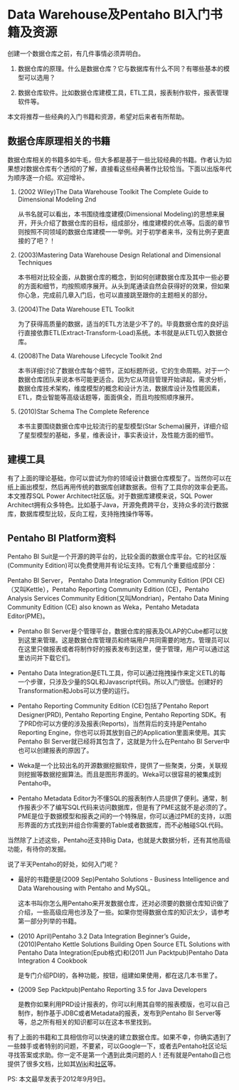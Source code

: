 # Data Warehouse及Pentaho BI入门书籍及资源

创建一个数据仓库之前，有几件事情必须弄明白。

1. 数据仓库的原理。什么是数据仓库？它与数据库有什么不同？有哪些基本的模型可以选用？

2. 数据仓库软件。比如数据仓库建模工具，ETL工具，报表制作软件，报表管理软件等。

本文将推荐一些经典的入门书籍和资源，希望对后来者有所帮助。

## 数据仓库原理相关的书籍
数据仓库相关的书籍多如牛毛，但大多都是基于一些比较经典的书籍。作者认为如果想对数据仓库有个透彻的了解，直接看这些经典著作比较恰当。下面以出版年代为顺序逐一介绍。欢迎增补。

1. (2002 Wiley)The Data Warehouse Toolkit The Complete Guide to Dimensional Modeling 2nd

	从书名就可以看出，本书围绕维度建模(Dimensional Modeling)的思想来展开，开头介绍了数据仓库的目标，组成部分，维度建模的优点等。后面的章节则按照不同领域的数据仓库建模一一举例。对于初学者来书，没有比例子更直接的了吧？！
1. (2003)Mastering Data Warehouse Design Relational and Dimensional Techniques

	本书相对比较全面，从数据仓库的概念，到如何创建数据仓库及其中一些必要的方面和细节，均按照顺序展开。从头到尾通读自然会获得好的效果，但如果你心急，完成前几章入门后，也可以直接跳至跟你的主题相关的部分。
3. (2004)The Data Warehouse ETL Toolkit

	为了获得高质量的数据，适当的ETL方法是少不了的。毕竟数据仓库的良好运行直接依靠ETL(Extract-Transform-Load)系统。本书就是从ETL切入数据仓库。
5. (2008)The Data Warehouse Lifecycle Toolkit 2nd

	本书详细讨论了数据仓库每个细节，正如标题所说，它的生命周期。对于一个数据仓库团队来说本书可能更适合。因为它从项目管理开始讲起，需求分析，数据仓库技术架构，维度模型的概念和设计方法，数据库设计及性能因素，ETL，商业智能等高级话题等，面面俱全，而且均按照顺序展开。
7. (2010)Star Schema The Complete Reference

	本书主要围绕数据仓库中比较流行的星型模型(Star Schema)展开，详细介绍了星型模型的基础，多星，维表设计，事实表设计，及性能方面的细节。

## 建模工具
有了上面的理论基础，你可以尝试为你的领域设计数据仓库模型了。当然你可以在纸上画出模型，然后再用传统的数据库创建数据表。但有了工具你的效率会更高。本文推荐SQL Power Architect社区版。对于数据库建模来说，SQL Power Architect拥有众多特色。比如基于Java，开源免费跨平台，支持众多的流行数据库，数据库模型比较，反向工程，支持拖拽操作等等。

## Pentaho BI Platform资料
Pentaho BI Suit是一个开源的跨平台的，比较全面的数据仓库平台。它的社区版(Community Edition)可以免费使用并有论坛支持。它有几个重要组成部分：

Pentaho BI Server， Pentaho Data Integration Community Edition (PDI CE)（又叫Kettle），Pentaho Reporting Community Edition (CE)，Pentaho Analysis Services Community Edition(又叫Mondrian)，Pentaho Data Mining Community Edition (CE) also known as Weka，Pentaho Metadata Editor(PME)。

* Pentaho BI Server是个管理平台，数据仓库的报表及OLAP的Cube都可以放到这里来管理。这是数据仓库管理员和终端用户共同需要的地方。管理员可以在这里只做报表或者将制作好的报表发布到这里，便于管理，用户可以通过这里访问并下载它们。

* Pentaho Data Integration是ETL工具，你可以通过拖拽操作来定义ETL的每一个步骤，只涉及少量的SQL和Javascript代码。所以入门很低。创建好的Transformation和Jobs可以方便的运行。

* Pentaho Reporting Community Edition (CE)包括了Pentaho Report Designer(PRD), Pentaho Reporting Engine, Pentaho Reporting SDK。有了PRD你可以方便的涉及报表(Reports)，当然背后的支持是Pentaho Reporting Engine，你也可以将其放到自己的Application里面来使用。其实Pentaho BI Server就已经将其包含了，这就是为什么在Pentaho BI Server中也可以创建报表的原因了。

* Weka是一个比较出名的开源数据挖掘软件，提供了一些聚类，分类，关联规则挖掘等数据挖掘算法。而且是图形界面的。Weka可以很容易的被集成到Pentaho中。

* Pentaho Metadata Editor为不懂SQL的报表制作人员提供了便利。通常，制作报表少不了编写SQL代码来访问数据库，但是有了PME这就不是必须的了。PME是位于数据模型和报表之间的一个特殊层，你可以通过PME的支持，以图形界面的方式找到并组合你需要的Table或者数据库，而不必触碰SQL代码。

当然除了上述这些，Pentaho还支持Big Data，也就是大数据分析，还有其他高级功能，有待你的发掘。

说了半天Pentaho的好处，如何入门呢？

* 最好的书籍便是(2009 Sep)Pentaho Solutions - Business Intelligence and Data Warehousing with Pentaho and MySQL。
	
	这本书叫你怎么用Pentaho来开发数据仓库，还对必须要的数据仓库知识做了介绍，一些高级应用也涉及了一些。如果你觉得数据仓库的知识太少，请参考第一部分列举的书籍。

* (2010 April)Pentaho 3.2 Data Integration Beginner’s Guide，(2010)Pentaho Kettle Solutions Building Open Source ETL Solutions with Pentaho Data Integration(Epub格式)和(2011 Jun Packtpub)Pentaho Data Integration 4 Cookbook

	是专门介绍PDI的，各种功能，按钮，组建如果使用，都在这几本书里了。

* (2009 Sep Packtpub)Pentaho Reporting 3.5 for Java Developers 

	是教你如果利用PRD设计报表的，你可以利用其自带的报表模版，也可以自己制作，制作基于JDBC或者Metadata的报表，发布到Pentaho BI Server等等，总之所有相关的知识都可以在这本书里找到。
	
有了上面的书籍和工具相信你可以快速的建立数据仓库。如果不幸，你确实遇到了一些棘手或者特别的问题，不要紧，可以Google一下，或者去Pentaho社区论坛寻找答案或求助。你一定不是第一个遇到此类问题的人！还有就是Pentaho自己也提供了很多文档，比如其[Wiki](http://wiki.pentaho.com/display/COM/Community+Wiki+Home)和[社区](http://community.pentaho.com/)等。

PS: 本文最早发表于2012年9月9日。